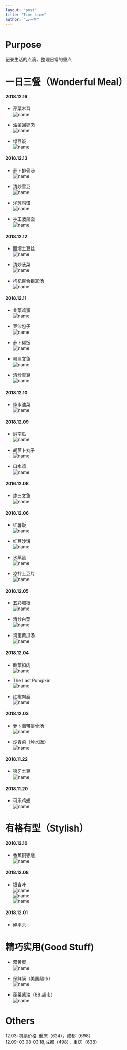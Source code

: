 ```yaml
---
layout: "post"
title: "Time Line"
author: "云一生"
---
```

# Purpose
记录生活的点滴，整理日常的重点

# 一日三餐（Wonderful Meal）
#### 2018.12.16  
- 芹菜木耳  
![name](https://raw.githubusercontent.com/YUNYISHENG/episode/gh-pages/_assets/images/lifestyle/%E8%8A%B9%E8%8F%9C%E6%9C%A8%E8%80%B3.jpeg)  

- 油菜回锅肉  
![name](https://raw.githubusercontent.com/YUNYISHENG/episode/gh-pages/_assets/images/lifestyle/%E6%B2%B9%E8%8F%9C%E5%9B%9E%E9%94%85%E8%82%89.jpeg)  

- 绿豆饭  
![name](https://raw.githubusercontent.com/YUNYISHENG/episode/gh-pages/_assets/images/lifestyle/%E7%BB%BF%E8%B1%86%E9%A5%AD.jpeg)  

#### 2018.12.13  
- 萝卜排骨汤  
![name](https://raw.githubusercontent.com/YUNYISHENG/episode/gh-pages/_assets/images/lifestyle/%E8%90%9D%E5%8D%9C%E6%8E%92%E9%AA%A8%E6%B1%A4.jpeg)  

- 清炒雪豆  
![name](https://raw.githubusercontent.com/YUNYISHENG/episode/gh-pages/_assets/images/lifestyle/%E6%B8%85%E7%82%92%E9%9B%AA%E8%B1%862.jpeg)  

- 洋葱鸡蛋  
![name](https://raw.githubusercontent.com/YUNYISHENG/episode/gh-pages/_assets/images/lifestyle/%E6%B4%8B%E8%91%B1%E9%B8%A1%E8%9B%8B.jpeg)  

- 手工菠菜面  
![name](https://raw.githubusercontent.com/YUNYISHENG/episode/gh-pages/_assets/images/lifestyle/%E6%89%8B%E5%B7%A5%E8%8F%A0%E8%8F%9C%E9%9D%A2.jpeg)  

#### 2018.12.12 
- 醋熘土豆丝  
![name](https://raw.githubusercontent.com/YUNYISHENG/episode/gh-pages/_assets/images/lifestyle/%E9%86%8B%E7%86%98%E5%9C%9F%E8%B1%86%E4%B8%9D.jpeg)  

- 清炒菠菜  
![name](https://raw.githubusercontent.com/YUNYISHENG/episode/gh-pages/_assets/images/lifestyle/%E6%B8%85%E7%82%92%E8%8F%A0%E8%8F%9C.jpeg)  

- 枸杞百合银耳汤  
![name](https://raw.githubusercontent.com/YUNYISHENG/episode/gh-pages/_assets/images/lifestyle/%E6%9E%B8%E6%9D%9E%E7%99%BE%E5%90%88%E9%93%B6%E8%80%B3%E6%B1%A4.jpeg)  

#### 2018.12.11  
- 韭菜鸡蛋  
![name](https://raw.githubusercontent.com/YUNYISHENG/episode/gh-pages/_assets/images/lifestyle/%E9%9F%AD%E8%8F%9C%E9%B8%A1%E8%9B%8B.jpeg)  

- 豆沙包子  
![name](https://raw.githubusercontent.com/YUNYISHENG/episode/gh-pages/_assets/images/lifestyle/%E8%B1%86%E6%B2%99%E5%8C%85%E5%AD%90.jpeg)  

- 萝卜稀饭  
![name](https://raw.githubusercontent.com/YUNYISHENG/episode/gh-pages/_assets/images/lifestyle/%E8%90%9D%E5%8D%9C%E7%A8%80%E9%A5%AD.jpeg)  

- 煎三文鱼  
![name](https://raw.githubusercontent.com/YUNYISHENG/episode/gh-pages/_assets/images/lifestyle/%E7%85%8E%E4%B8%89%E6%96%87%E9%B1%BC.jpeg)  

- 清炒雪豆  
![name](https://raw.githubusercontent.com/YUNYISHENG/episode/gh-pages/_assets/images/lifestyle/%E6%B8%85%E7%82%92%E9%9B%AA%E8%B1%86.jpeg) 

#### 2018.12.10  
- 焯水油菜  
![name](https://raw.githubusercontent.com/YUNYISHENG/episode/gh-pages/_assets/images/lifestyle/%E7%84%AF%E7%82%92%E6%B2%B9%E8%8F%9C.jpeg)  

#### 2018.12.09  
- 焖南瓜  
![name](https://raw.githubusercontent.com/YUNYISHENG/episode/gh-pages/_assets/images/lifestyle/%E7%84%96%E5%8D%97%E7%93%9C.jpeg)  

- 胡萝卜丸子  
![name](https://raw.githubusercontent.com/YUNYISHENG/episode/gh-pages/_assets/images/lifestyle/%E8%83%A1%E8%90%9D%E5%8D%9C%E4%B8%B8%E5%AD%90.jpeg)  

- 口水鸡  
![name](https://raw.githubusercontent.com/YUNYISHENG/episode/gh-pages/_assets/images/lifestyle/%E5%8F%A3%E6%B0%B4%E9%B8%A1.jpeg)  

#### 2016.12.08  
- 炸三文鱼  
![name](https://raw.githubusercontent.com/YUNYISHENG/episode/gh-pages/_assets/images/lifestyle/%E7%82%B8%E4%B8%89%E6%96%87%E9%B1%BC.jpeg)  

#### 2018.12.06  
- 红薯饭  
![name](https://raw.githubusercontent.com/YUNYISHENG/episode/gh-pages/_assets/images/lifestyle/%E7%BA%A2%E8%96%AF%E9%A5%AD.jpeg)

- 红豆沙饼  
![name](https://github.com/YUNYISHENG/episode/blob/gh-pages/_assets/images/lifestyle/%E7%BA%A2%E8%B1%86%E6%B2%99%E9%A5%BC.jpeg)  

- 水蒸蛋  
![name](https://raw.githubusercontent.com/YUNYISHENG/episode/gh-pages/_assets/images/lifestyle/%E6%B0%B4%E8%92%B8%E8%9B%8B.jpeg)  

- 凉拌土豆片  
![name](https://raw.githubusercontent.com/YUNYISHENG/episode/gh-pages/_assets/images/lifestyle/%E5%87%89%E6%8B%8C%E5%9C%9F%E8%B1%86%E7%89%87.jpeg)  

#### 2018.12.05  
- 五彩培根  
![name](https://raw.githubusercontent.com/YUNYISHENG/episode/gh-pages/_assets/images/lifestyle/%E4%BA%94%E5%BD%A9%E5%9F%B9%E6%A0%B9.jpeg)

- 清炒白菜  
![name](https://raw.githubusercontent.com/YUNYISHENG/episode/gh-pages/_assets/images/lifestyle/%E6%B8%85%E7%82%92%E7%99%BD%E8%8F%9C.jpeg)  

- 鸡蛋黄瓜汤  
![name](https://raw.githubusercontent.com/YUNYISHENG/episode/gh-pages/_assets/images/lifestyle/%E9%B8%A1%E8%9B%8B%E9%BB%84%E7%93%9C%E6%B1%A4.jpeg)  

#### 2018.12.04  
- 酸菜扣肉  
![name](https://raw.githubusercontent.com/YUNYISHENG/episode/gh-pages/_assets/images/lifestyle/%E9%85%B8%E8%8F%9C%E6%89%A3%E8%82%89.jpeg)  

- The Last Pumpkin  
![name](https://raw.githubusercontent.com/YUNYISHENG/episode/gh-pages/_assets/images/lifestyle/The%20Last%20Pumpkin.jpeg)   

- 红椒肉丝  
![name](https://raw.githubusercontent.com/YUNYISHENG/episode/gh-pages/_assets/images/lifestyle/%E7%BA%A2%E6%A4%92%E8%82%89%E4%B8%9D.jpeg)  


#### 2018.12.03  
- 萝卜海带排骨汤  
![name](https://raw.githubusercontent.com/YUNYISHENG/episode/gh-pages/_assets/images/lifestyle/%E8%90%9D%E5%8D%9C%E6%B5%B7%E5%B8%A6%E6%8E%92%E9%AA%A8%E6%B1%A4.jpeg)  

- 炒青菜（焯水版）  
![name](https://raw.githubusercontent.com/YUNYISHENG/episode/gh-pages/_assets/images/lifestyle/%E7%82%92%E9%9D%92%E8%8F%9C_%E6%B0%B4%E7%85%AE%E7%89%88%E6%9C%AC.jpeg)  

#### 2018.11.22
- 狼牙土豆  
![name](https://raw.githubusercontent.com/YUNYISHENG/episode/gh-pages/_assets/images/lifestyle/%E7%8B%BC%E7%89%99%E5%9C%9F%E8%B1%86.jpeg)

#### 2018.11.20
- 可乐鸡翅  
![name](https://raw.githubusercontent.com/YUNYISHENG/episode/gh-pages/_assets/images/lifestyle/%E5%8F%AF%E4%B9%90%E9%B8%A1%E7%BF%85.jpeg)

# 有格有型（Stylish）
#### 2018.12.10  
- 香蕉铜锣烧  
![name](https://raw.githubusercontent.com/YUNYISHENG/episode/gh-pages/_assets/images/lifestyle/bonus/%E9%A6%99%E8%95%89%E9%93%9C%E9%94%A3%E7%83%A7.jpeg)  

#### 2018.12.08
- 银杏叶  
![name](https://raw.githubusercontent.com/YUNYISHENG/episode/gh-pages/_assets/images/lifestyle/craft/%E9%93%B6%E6%9D%8F%E5%8F%B61.jpeg)  
![name](https://raw.githubusercontent.com/YUNYISHENG/episode/gh-pages/_assets/images/lifestyle/craft/%E9%93%B6%E6%9D%8F%E5%8F%B62.jpeg)  
![name](https://raw.githubusercontent.com/YUNYISHENG/episode/gh-pages/_assets/images/lifestyle/craft/%E9%93%B6%E6%9D%8F%E5%8F%B63.jpeg)  

#### 2018.12.01
- 碎平头

# 精巧实用(Good Stuff)  
- 双黄蛋  
![name](https://raw.githubusercontent.com/YUNYISHENG/episode/gh-pages/_assets/images/lifestyle/%E5%8F%8C%E9%BB%84%E8%9B%8B.jpeg)  

- 保鲜膜（美国超市）  
![name](https://raw.githubusercontent.com/YUNYISHENG/episode/gh-pages/_assets/images/lifestyle/%E4%BF%9D%E9%B2%9C%E8%86%9C.jpeg)  

- 蓬莱酱油（88 超市）  
![name](https://raw.githubusercontent.com/YUNYISHENG/episode/gh-pages/_assets/images/lifestyle/%E8%93%AC%E8%8E%B1%E9%85%B1%E6%B2%B9.jpeg)

# Others
12.03: 机票价格-重庆（624），成都（698）  
12.09: 03.08-03.18,成都（498），重庆（638）
